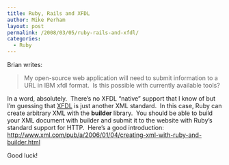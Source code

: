 ```yaml
---
title: Ruby, Rails and XFDL
author: Mike Perham
layout: post
permalink: /2008/03/05/ruby-rails-and-xfdl/
categories:
  - Ruby
---
```

Brian writes:

> My open-source web application will need to submit information to a URL in IBM xfdl format.  Is this possible with currently available tools?

In a word, absolutely.  There&#8217;s no XFDL &#8220;native&#8221; support that I know of but I&#8217;m guessing that [XFDL][1] is just another XML standard.  In this case, Ruby can create arbitrary XML with the **builder** library.  You should be able to build your XML document with builder and submit it to the website with Ruby&#8217;s standard support for HTTP.  Here&#8217;s a good introduction: <http://www.xml.com/pub/a/2006/01/04/creating-xml-with-ruby-and-builder.html>

Good luck!

 [1]: http://en.wikipedia.org/wiki/Extensible_Forms_Description_Language